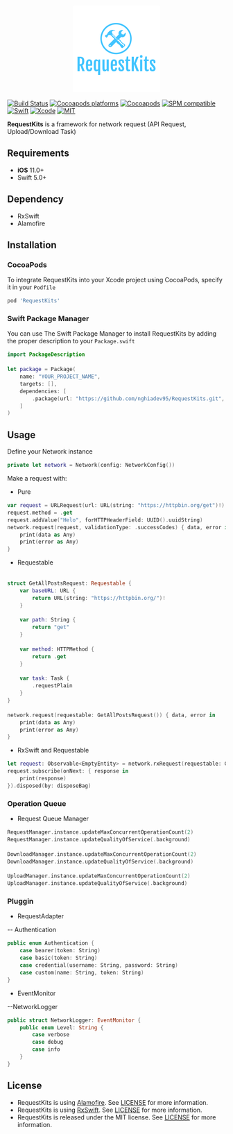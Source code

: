 <p align="center">
  <img src="https://raw.githubusercontent.com/nghiadev95/RequestKits/master/Assets/logo.png" title="RequestKits">
</p>

[![Build Status](https://github.com/nghiadev95/RequestKits/workflows/Swift/badge.svg?branch=master)](https://github.com/nghiadev95/RequestKits/actions)
[![Cocoapods platforms](https://img.shields.io/cocoapods/p/RequestKits)](https://github.com/nghiadev95/RequestKits)
[![Cocoapods](https://img.shields.io/cocoapods/v/RequestKits.svg)](https://cocoapods.org/pods/RequestKits)
[![SPM compatible](https://img.shields.io/badge/SPM-Compatible-brightgreen.svg?style=flat)](https://swift.org/package-manager/)
[![Swift](https://img.shields.io/badge/Swift-5.3-orange.svg)](https://swift.org)
[![Xcode](https://img.shields.io/badge/Xcode-11.6-blue.svg)](https://developer.apple.com/xcode)
[![MIT](https://img.shields.io/badge/License-MIT-red.svg)](https://opensource.org/licenses/MIT)

**RequestKits** is a framework for network request (API Request, Upload/Download Task)

## Requirements

- **iOS** 11.0+
- Swift 5.0+

## Dependency

- RxSwift
- Alamofire

## Installation

### CocoaPods

To integrate RequestKits into your Xcode project using CocoaPods, specify it in your `Podfile`

```ruby
pod 'RequestKits'
```

### Swift Package Manager
You can use The Swift Package Manager to install RequestKits by adding the proper description to your `Package.swift` 

```swift
import PackageDescription

let package = Package(
    name: "YOUR_PROJECT_NAME",
    targets: [],
    dependencies: [
        .package(url: "https://github.com/nghiadev95/RequestKits.git", from: "1.0.0")
    ]
)
```


## Usage

Define your Network instance

```swift
private let network = Network(config: NetworkConfig())
```

Make a request with:
- Pure

```swift
var request = URLRequest(url: URL(string: "https://httpbin.org/get")!)
request.method = .get
request.addValue("Helo", forHTTPHeaderField: UUID().uuidString)
network.request(request, validationType: .successCodes) { data, error in
    print(data as Any)
    print(error as Any)
}
```

- Requestable

```swift

struct GetAllPostsRequest: Requestable {
    var baseURL: URL {
        return URL(string: "https://httpbin.org/")!
    }

    var path: String {
        return "get"
    }

    var method: HTTPMethod {
        return .get
    }

    var task: Task {
        .requestPlain
    }
}

network.request(requestable: GetAllPostsRequest()) { data, error in
    print(data as Any)
    print(error as Any)
}
```

- RxSwift and Requestable

```swift
let request: Observable<EmptyEntity> = network.rxRequest(requestable: GetAllPostsRequest())
request.subscribe(onNext: { response in
    print(response)
}).disposed(by: disposeBag)
```

### Operation Queue

- Request Queue Manager

```swift
RequestManager.instance.updateMaxConcurrentOperationCount(2)
RequestManager.instance.updateQualityOfService(.background)

DownloadManager.instance.updateMaxConcurrentOperationCount(2)
DownloadManager.instance.updateQualityOfService(.background)

UploadManager.instance.updateMaxConcurrentOperationCount(2)
UploadManager.instance.updateQualityOfService(.background)
```

### Pluggin

- RequestAdapter

-- Authentication

```swift
public enum Authentication {
    case bearer(token: String)
    case basic(token: String)
    case credential(username: String, password: String)
    case custom(name: String, token: String)
}
```

- EventMonitor

--NetworkLogger

```swift
public struct NetworkLogger: EventMonitor {
    public enum Level: String {
        case verbose
        case debug
        case info
    }
}
```

## License

- RequestKits is using [Alamofire](https://github.com/Alamofire/Alamofire). See  [LICENSE](https://github.com/Alamofire/Alamofire/blob/master/LICENSE) for more information.
- RequestKits is using [RxSwift](https://github.com/ReactiveX/RxSwift). See  [LICENSE](https://github.com/ReactiveX/RxSwift/blob/master/LICENSE) for more information.
- RequestKits is released under the MIT license. See [LICENSE](https://github.com/nghiadev95/RequestKits/blob/master/LICENSE) for more information.


